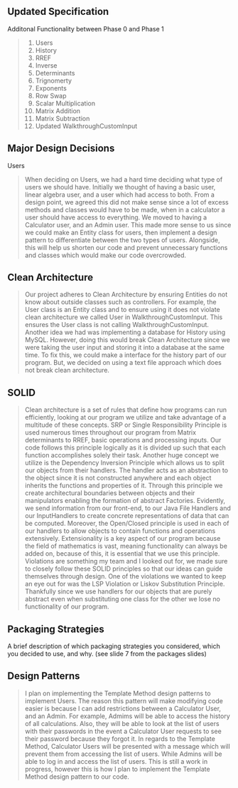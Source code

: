 ## Updated Specification

Additonal Functionality between Phase 0 and Phase 1

> 1. Users
> 2. History
> 3. RREF
> 4. Inverse
> 5. Determinants
> 6. Trignomerty 
> 7. Exponents
> 8. Row Swap
> 9. Scalar Multiplication
> 10. Matrix Addition 
> 11. Matrix Subtraction
> 12. Updated WalkthroughCustomInput


## Major Design Decisions

Users

> When deciding on Users, we had a hard time deciding what type of users we should have. Initially we thought of having a basic user, linear algebra user, and a user which had access to both. From a design point, we agreed this did not make sense since a lot of excess methods and classes would have to be made, when in a calculator a user should have access to everything. We moved to having a Calculator user, and an Admin user. This made more sense to us since we could make an Entity class for users, then implement a design pattern to differentiate between the two types of users. Alongside, this will help us shorten our code and prevent unnecessary functions and classes which would make our code overcrowded.

## Clean Architecture

> Our project adheres to Clean Architecture by ensuring Entities do not know about outside classes such as controllers. For example, the User class is an Entity class and to ensure using it does not violate clean architecture we called User in WalkthroughCustomInput. This ensures the User class is not calling WalkthroughCustomInput. Another idea we had was implementing a database for History using MySQL. However, doing this would break Clean Architecture since we were taking the user input and storing it into a database at the same time. To fix this, we could make a interface for the history part of our program. But, we decided on using a text file approach which does not break clean architecture.

## SOLID

> Clean architecture is a set of rules that define how programs can run efficiently, looking at our program we utilize and take advantage of a multitude of these concepts. SRP or Single Responsibility Principle is used numerous times throughout our program from Matrix determinants to RREF, basic operations and processing inputs. Our code follows this principle logically as it is divided up such that each function accomplishes solely their task. Another huge concept we utilize is the Dependency Inversion Principle which allows us to split our objects from their handlers. The handler acts as an abstraction to the object since it is not constructed anywhere and each object inherits the functions and properties of it. Through this principle we create architectural boundaries between objects and their manipulators enabling the formation of abstract Factories. Evidently, we send information from our front-end, to our Java File Handlers and our InputHandlers to create concrete representations of data that can be computed. Moreover, the Open/Closed principle is used in each of our handlers to allow objects to contain functions and operations extensively. Extensionality is a key aspect of our program because the field of mathematics is vast, meaning functionality can always be added on, because of this, it is essential that we use this principle. Violations are something my team and I looked out for, we made sure to closely follow these SOLID principles so that our ideas can guide themselves through design. One of the violations we wanted to keep an eye out for was the LSP Violation or Liskov Substitution Principle. Thankfully since we use handlers for our objects that are purely abstract even when substituting one class for the other we lose no functionality of our program.

## Packaging Strategies
A brief description of which packaging strategies you considered, which you decided to use, and why. (see slide 7 from the packages slides)

## Design Patterns

> I plan on implementing the Template Method design patterns to implement Users. The reason this pattern will make modifying code easier is because I can add restrictions between a Calculator User, and an Admin. For example, Admims will be able to access the history of all calculations. Also, they will be able to look at the list of users with their passwords in the event a Calculator User requests to see their password because they forgot it. In regards to the Template Method, Calculator Users will be presented with a message which will prevent them from accessing the list of users. While Admins will be able to log in and access the list of users. This is still a work in progress, however this is how I plan to implement the Template Method design pattern to our code.
